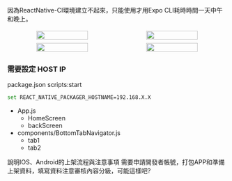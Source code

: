因為ReactNative-Cl環境建立不起來，只能使用才用Expo CLI耗時時間一天中午和晚上。

<div style="text-align:center;display:flex;">

   <img style="flex:1; padding: 0.25rem" src="https://i.imgur.com/eWQHNyZ.jpg" width="48%"/>
   <img style="flex:1; padding: 0.25rem" src="https://i.imgur.com/GaZOUR1.jpg" width="48%"/>
   
</div>

<div style="text-align:center;display:flex;">

   <img style="flex:1; padding: 0.25rem" src="https://i.imgur.com/ORbATp8.jpg" width="48%"/>
   <img style="flex:1; padding: 0.25rem" src="https://i.imgur.com/MZ6YqNA.jpg" width="48%"/>
   
</div>


### 需要設定 HOST IP
package.json scripts:start
```sh
set REACT_NATIVE_PACKAGER_HOSTNAME=192.168.X.X
```

+ App.js
    + HomeScreen
    + backScreen
+ components/BottomTabNavigator.js
    + tab1
    + tab2

說明IOS、Android的上架流程與注意事項
需要申請開發者帳號，打包APP和準備上架資料，填寫資料注意審核內容分級，可能這樣吧?
